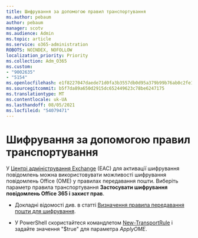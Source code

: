 ```yaml
---
title: Шифрування за допомогою правил транспортування
ms.author: pebaum
author: pebaum
manager: scotv
ms.audience: Admin
ms.topic: article
ms.service: o365-administration
ROBOTS: NOINDEX, NOFOLLOW
localization_priority: Priority
ms.collection: Adm_O365
ms.custom:
- "9002635"
- "5154"
ms.openlocfilehash: e1f8227047daede71d0fa3b3557db0d95a379b99b76ab0c2fe1d6ed8cc213d4a
ms.sourcegitcommit: b5f7da89a650d2915dc652449623c78be6247175
ms.translationtype: MT
ms.contentlocale: uk-UA
ms.lasthandoff: 08/05/2021
ms.locfileid: "54079471"
---
```

# <a name="encryption-with-transport-rules"></a>Шифрування за допомогою правил транспортування

У [Центрі адміністрування Exchange](https://go.microsoft.com/fwlink/p/?linkid=834822) (EAC) для активації шифрування повідомлень можна використовувати можливості шифрування повідомлень Office (OME) у правилах передавання пошти. Виберіть параметр правила транспортування **Застосувати шифрування повідомлень Office 365 і захист прав**.

- Докладні відомості див. в статті [Визначення правила передавання пошти для шифрування](https://docs.microsoft.com/microsoft-365/compliance/define-mail-flow-rules-to-encrypt-email).

- У PowerShell скористайтеся командлетом [New-TransportRule](https://docs.microsoft.com/microsoft-365/compliance/define-mail-flow-rules-to-encrypt-email?view=o365-worldwide#use-exchange-online-powershell-to-create-a-mail-flow-rule-for-encrypting-email-messages-without-the-new-ome-capabilities) і задайте значення "$true" для параметра *ApplyOME*.
